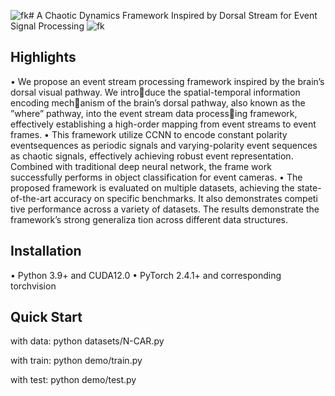 ![fk](https://github.com/user-attachments/assets/e594a75f-e3a9-41a5-85e9-297df2cd1257)# A Chaotic Dynamics Framework Inspired by Dorsal Stream for Event Signal Processing
![fk](https://github.com/user-attachments/assets/cabecd49-6038-4056-b7b4-a8f816b89b63)
##  Highlights
• We propose an event stream processing framework inspired by the brain’s dorsal visual pathway. We introduce the spatial-temporal information encoding mechanism of the brain’s dorsal pathway, 
also known as the ”where” pathway, into the event stream data processing framework, effectively establishing a high-order mapping from event streams to event frames.
• This framework utilize CCNN to encode constant polarity eventsequences as periodic signals and varying-polarity event sequences as chaotic signals, effectively achieving robust event representation.
Combined with traditional deep neural network, the frame work successfully performs in object classification for event cameras.
• The proposed framework is evaluated on multiple datasets, achieving the state-of-the-art accuracy on specific benchmarks. It also demonstrates competi tive performance across a variety of datasets. 
The results demonstrate the framework’s strong generaliza tion across different data structures.

## Installation
• Python 3.9+ and CUDA12.0
• PyTorch 2.4.1+ and corresponding torchvision

## Quick Start
with data:
   python datasets/N-CAR.py

with train:
 python demo/train.py

with test:
 python demo/test.py
